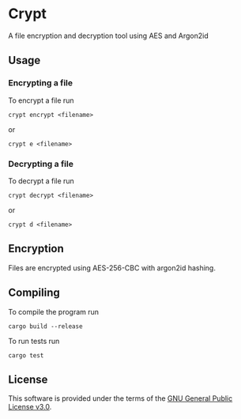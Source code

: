 # Crypt

A file encryption and decryption tool using AES and Argon2id

## Usage

### Encrypting a file

To encrypt a file run

```shell
crypt encrypt <filename>
```

or

```shell
crypt e <filename>
```

### Decrypting a file

To decrypt a file run

```shell
crypt decrypt <filename>
```

or

```shell
crypt d <filename>
```

## Encryption

Files are encrypted using AES-256-CBC with argon2id hashing.

## Compiling

To compile the program run

```shell
cargo build --release
```

To run tests run

```shell
cargo test
```

## License

This software is provided under the terms of the [GNU General Public License v3.0](LICENSE).
